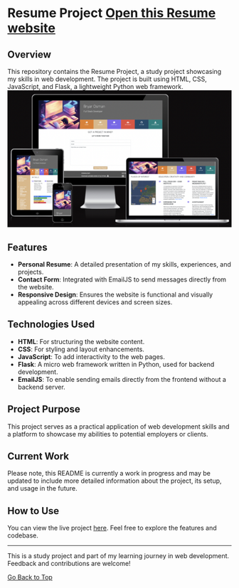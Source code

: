 # Resume Project  [Open this Resume website](https://github.com/Bryaro/Resume-Project)

## Overview

This repository contains the Resume Project, a study project showcasing my skills in web development. The project is built using HTML, CSS, JavaScript, and Flask, a lightweight Python web framework.
![](/assets/images/responsive.png)

## Features

- **Personal Resume**: A detailed presentation of my skills, experiences, and projects.
- **Contact Form**: Integrated with EmailJS to send messages directly from the website.
- **Responsive Design**: Ensures the website is functional and visually appealing across different devices and screen sizes.

## Technologies Used

- **HTML**: For structuring the website content.
- **CSS**: For styling and layout enhancements.
- **JavaScript**: To add interactivity to the web pages.
- **Flask**: A micro web framework written in Python, used for backend development.
- **EmailJS**: To enable sending emails directly from the frontend without a backend server.

## Project Purpose

This project serves as a practical application of web development skills and a platform to showcase my abilities to potential employers or clients.

## Current Work

Please note, this README is currently a work in progress and may be updated to include more detailed information about the project, its setup, and usage in the future.

## How to Use

You can view the live project [here](https://github.com/Bryaro/Resume-Project). Feel free to explore the features and codebase.

---

This is a study project and part of my learning journey in web development. Feedback and contributions are welcome!

[Go Back to Top](#resume-project)